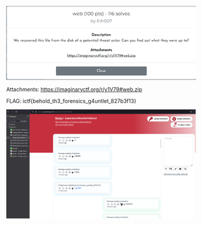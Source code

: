 ![Alt text](image-1.png)

Attachments: https://imaginaryctf.org/r/y1V79#web.zip

FLAG: ictf{behold_th3_forensics_g4untlet_827b3f13}

![Alt text](image.png)